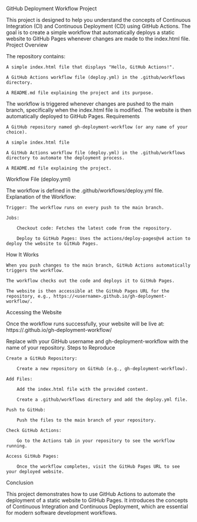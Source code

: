 GitHub Deployment Workflow Project

This project is designed to help you understand the concepts of Continuous Integration (CI) and Continuous Deployment (CD) using GitHub Actions. The goal is to create a simple workflow that automatically deploys a static website to GitHub Pages whenever changes are made to the index.html file.
Project Overview

The repository contains:

    A simple index.html file that displays "Hello, GitHub Actions!".

    A GitHub Actions workflow file (deploy.yml) in the .github/workflows directory.

    A README.md file explaining the project and its purpose.

The workflow is triggered whenever changes are pushed to the main branch, specifically when the index.html file is modified. The website is then automatically deployed to GitHub Pages.
Requirements

    A GitHub repository named gh-deployment-workflow (or any name of your choice).

    A simple index.html file 
    
    A GitHub Actions workflow file (deploy.yml) in the .github/workflows directory to automate the deployment process.

    A README.md file explaining the project.

Workflow File (deploy.yml)

The workflow is defined in the .github/workflows/deploy.yml file. 
Explanation of the Workflow:

    Trigger: The workflow runs on every push to the main branch.

    Jobs:

        Checkout code: Fetches the latest code from the repository.

        Deploy to GitHub Pages: Uses the actions/deploy-pages@v4 action to deploy the website to GitHub Pages.

How It Works

    When you push changes to the main branch, GitHub Actions automatically triggers the workflow.

    The workflow checks out the code and deploys it to GitHub Pages.

    The website is then accessible at the GitHub Pages URL for the repository, e.g., https://<username>.github.io/gh-deployment-workflow/.

Accessing the Website

Once the workflow runs successfully, your website will be live at:
https://<username>.github.io/gh-deployment-workflow/

Replace <username> with your GitHub username and gh-deployment-workflow with the name of your repository.
Steps to Reproduce

    Create a GitHub Repository:

        Create a new repository on GitHub (e.g., gh-deployment-workflow).

    Add Files:

        Add the index.html file with the provided content.

        Create a .github/workflows directory and add the deploy.yml file.

    Push to GitHub:

        Push the files to the main branch of your repository.

    Check GitHub Actions:

        Go to the Actions tab in your repository to see the workflow running.

    Access GitHub Pages:

        Once the workflow completes, visit the GitHub Pages URL to see your deployed website.

Conclusion

This project demonstrates how to use GitHub Actions to automate the deployment of a static website to GitHub Pages. It introduces the concepts of Continuous Integration and Continuous Deployment, which are essential for modern software development workflows.